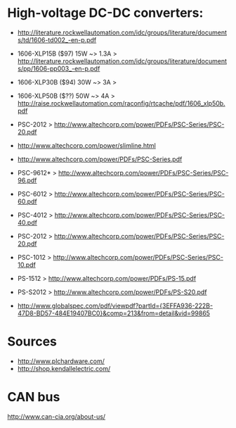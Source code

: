 

# High-voltage DC-DC converters:

* http://literature.rockwellautomation.com/idc/groups/literature/documents/td/1606-td002_-en-p.pdf
* 1606-XLP15B ($97) 15W ~> 1.3A > http://literature.rockwellautomation.com/idc/groups/literature/documents/pp/1606-pp003_-en-p.pdf
* 1606-XLP30B ($94) 30W ~> 3A > 
* 1606-XLP50B ($??) 50W ~> 4A > http://raise.rockwellautomation.com/raconfig/rtcache/pdf/1606_xlp50b.pdf

* PSC-2012 > http://www.altechcorp.com/power/PDFs/PSC-Series/PSC-20.pdf

* http://www.altechcorp.com/power/slimline.html
* http://www.altechcorp.com/power/PDFs/PSC-Series.pdf
* PSC-9612* > http://www.altechcorp.com/power/PDFs/PSC-Series/PSC-96.pdf
* PSC-6012 > http://www.altechcorp.com/power/PDFs/PSC-Series/PSC-60.pdf
* PSC-4012 > http://www.altechcorp.com/power/PDFs/PSC-Series/PSC-40.pdf
* PSC-2012 > http://www.altechcorp.com/power/PDFs/PSC-Series/PSC-20.pdf
* PSC-1012 > http://www.altechcorp.com/power/PDFs/PSC-Series/PSC-10.pdf
* PS-1512 > http://www.altechcorp.com/power/PDFs/PS-15.pdf
* PS-S2012 > http://www.altechcorp.com/power/PDFs/PS-S20.pdf

* http://www.globalspec.com/pdf/viewpdf?partId={3EFFA936-222B-47D8-BD57-484E19407BC0}&comp=213&from=detail&vid=99865


# Sources

* http://www.plchardware.com/
* http://shop.kendallelectric.com/



# CAN bus

http://www.can-cia.org/about-us/
